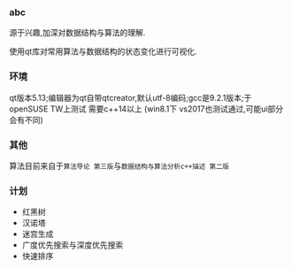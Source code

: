 ### abc

源于兴趣,加深对数据结构与算法的理解.

使用qt库对常用算法与数据结构的状态变化进行可视化.

### 环境

qt版本5.13;编辑器为qt自带qtcreator,默认utf-8编码;gcc是9.2.1版本;于openSUSE TW上测试
需要c++14以上
(win8.1下 vs2017也测试通过,可能ui部分会有不同)

### 其他

算法目前来自于`算法导论 第三版`与`数据结构与算法分析c++描述 第二版`

### 计划

- 红黑树
- 汉诺塔
- 迷宫生成
- 广度优先搜索与深度优先搜索
- 快速排序
